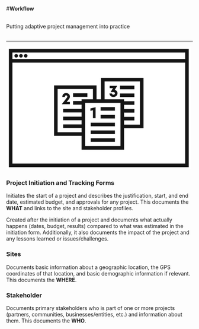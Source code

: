 

#**Workflow**


<br>
Putting adaptive project management into practice
<br>
<br>

---


![](images/workflow.png)

### Project Initiation and Tracking Forms


Initiates the start of a project and describes the justification, start, and end date, estimated budget, and approvals for any project.  This documents the **WHAT** and links to the site and stakeholder profiles. 


Created after the initiation of a project and documents what actually happens (dates, budget, results) compared to what was estimated in the initiation form. Additionally, it also documents the impact of the project and any lessons learned or issues/challenges. 


### **Sites**



Documents basic information about a geographic location, the GPS coordinates of that location, and basic demographic information if relevant. This documents the **WHERE**. 


### **Stakeholder**



Documents primary stakeholders who is part of one or more projects (partners, communities, businesses/entities, etc.) and information about them. This documents the **WHO**.






